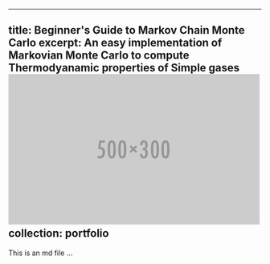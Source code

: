 
---
title: Beginner's Guide to Markov Chain Monte Carlo
excerpt: An easy implementation of Markovian Monte Carlo to compute Thermodyanamic properties of Simple gases <br/><img src='/images/500x300.png'>
collection: portfolio
---


This is an md file  ...
